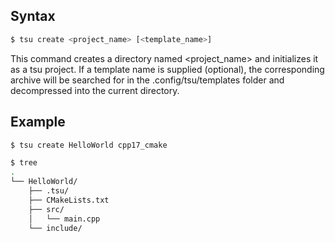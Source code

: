 ## Syntax

```bash
$ tsu create <project_name> [<template_name>]
```

This command creates a directory named <project_name> and initializes it
as a tsu project. If a template name is supplied (optional),
the corresponding archive will be searched for in the .config/tsu/templates
folder and decompressed into the current directory.

## Example

```bash
$ tsu create HelloWorld cpp17_cmake
```


```bash
$ tree
.
└── HelloWorld/
    ├── .tsu/
    ├── CMakeLists.txt
    ├── src/
    │   └── main.cpp
    └── include/
```

